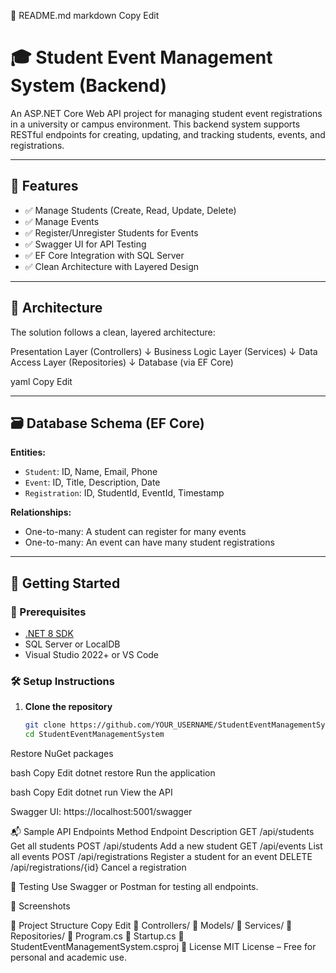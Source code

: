 📘 README.md
markdown
Copy
Edit
# 🎓 Student Event Management System (Backend)

An ASP.NET Core Web API project for managing student event registrations in a university or campus environment. This backend system supports RESTful endpoints for creating, updating, and tracking students, events, and registrations.

---

## 📌 Features

- ✅ Manage Students (Create, Read, Update, Delete)
- ✅ Manage Events
- ✅ Register/Unregister Students for Events
- ✅ Swagger UI for API Testing
- ✅ EF Core Integration with SQL Server
- ✅ Clean Architecture with Layered Design

---

## 🧱 Architecture

The solution follows a clean, layered architecture:

Presentation Layer (Controllers)
↓
Business Logic Layer (Services)
↓
Data Access Layer (Repositories)
↓
Database (via EF Core)

yaml
Copy
Edit

---

## 🗃️ Database Schema (EF Core)

**Entities:**

- `Student`: ID, Name, Email, Phone
- `Event`: ID, Title, Description, Date
- `Registration`: ID, StudentId, EventId, Timestamp

**Relationships:**
- One-to-many: A student can register for many events
- One-to-many: An event can have many student registrations

---

## 🚀 Getting Started

### 🔧 Prerequisites

- [.NET 8 SDK](https://dotnet.microsoft.com/en-us/download/dotnet/8.0)
- SQL Server or LocalDB
- Visual Studio 2022+ or VS Code

### 🛠️ Setup Instructions

1. **Clone the repository**
   ```bash
   git clone https://github.com/YOUR_USERNAME/StudentEventManagementSystem.git
   cd StudentEventManagementSystem
Restore NuGet packages

bash
Copy
Edit
dotnet restore
Run the application

bash
Copy
Edit
dotnet run
View the API

Swagger UI: https://localhost:5001/swagger

📬 Sample API Endpoints
Method	Endpoint	Description
GET	/api/students	Get all students
POST	/api/students	Add a new student
GET	/api/events	List all events
POST	/api/registrations	Register a student for an event
DELETE	/api/registrations/{id}	Cancel a registration

🧪 Testing
Use Swagger or Postman for testing all endpoints.

📸 Screenshots

📂 Project Structure
Copy
Edit
📁 Controllers/
📁 Models/
📁 Services/
📁 Repositories/
📄 Program.cs
📄 Startup.cs
📄 StudentEventManagementSystem.csproj
📎 License
MIT License – Free for personal and academic use.
